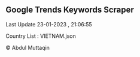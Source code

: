 

## Google Trends Keywords Scraper 
 
Last Update 23-01-2023 , 21:06:55

Country List :
VIETNAM.json



© Abdul Muttaqin 
